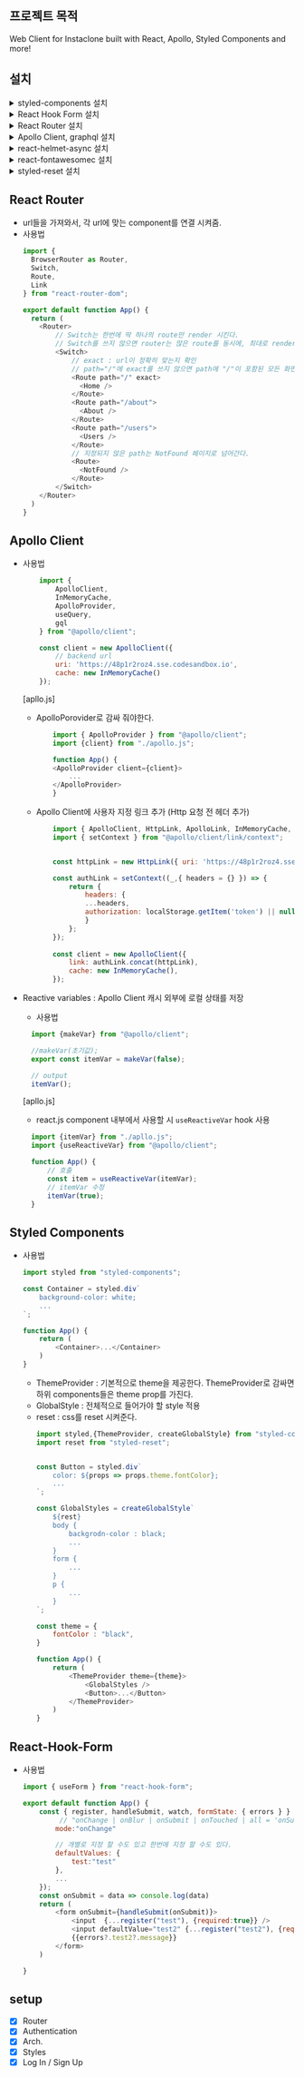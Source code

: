## 프로젝트 목적

Web Client for Instaclone built with React, Apollo, Styled Components and more!

## 설치

<details>
<summary>styled-components 설치 </summary>
  
```Shell
npm i styled-components
```
</details>

<details>
<summary>React Hook Form 설치 </summary>
  
```Shell
npm i react-hook-form
```
</details>

<details>
<summary>React Router 설치 </summary>
  
```Shell
npm i react-router-dom
```
</details>

<details>
<summary>Apollo Client, graphql 설치 </summary>
  
```Shell
npm i @apollo/client graphql
```
</details>

<details>
<summary>react-helmet-async 설치 </summary>
  
```Shell
npm i react-helmet-async
```
</details>

<details>
<summary>react-fontawesomec 설치 </summary>
  
```Shell
npm i --save @fortawesome/fontawesome-svg-core
npm install --save @fortawesome/free-solid-svg-icons
npm install --save @fortawesome/react-fontawesome
npm install --save @fortawesome/free-brands-svg-icons
npm install --save @fortawesome/free-regular-svg-icons
```
</details>

<details>
<summary>styled-reset 설치 </summary>
  
```Shell
npm i styled-reset
```
</details>

## React Router
- url들을 가져와서, 각 url에 맞는 component를 연결 시켜줌.
- 사용법
  ```javascript
  import {
    BrowserRouter as Router,
    Switch,
    Route,
    Link
  } from "react-router-dom";

  export default function App() {
    return (
      <Router>
          // Switch는 한번에 딱 하나의 route만 render 시킨다.
          // Switch를 쓰지 않으면 router는 많은 route를 동시에, 최대로 render한다.
          <Switch>
              // exact : url이 정확히 맞는지 확인
              // path="/"에 exact를 쓰지 않으면 path에 "/"이 포함된 모든 화면은 path="/"인 Home 화면을 출력한다.
              <Route path="/" exact>
                <Home />
              </Route>
              <Route path="/about">
                <About />
              </Route>
              <Route path="/users">
                <Users />
              </Route>
              // 지정되지 않은 path는 NotFound 페이지로 넘어간다.
              <Route>
                <NotFound />
              </Route>
          </Switch>
      </Router>
    )
  }
  ```

## Apollo Client
- 사용법
    ```javascript
        import {
            ApolloClient,
            InMemoryCache,
            ApolloProvider,
            useQuery,
            gql
        } from "@apollo/client";

        const client = new ApolloClient({
            // backend url
            uri: 'https://48p1r2roz4.sse.codesandbox.io',
            cache: new InMemoryCache()
        });
    ```
  [apllo.js]

  - ApolloPorovider로 감싸 줘야한다.
    ```javascript
        import { ApolloProvider } from "@apollo/client";
        import {client} from "./apollo.js";

        function App() {
        <ApolloProvider client={client}>
            ...
        </ApolloProvider>
        }
    ```
  - Apollo Client에 사용자 지정 링크 추가 (Http 요청 전 헤더 추가)
    ```javascript
        import { ApolloClient, HttpLink, ApolloLink, InMemoryCache, concat } from '@apollo/client';
        import { setContext } from "@apollo/client/link/context";   


        const httpLink = new HttpLink({ uri: 'https://48p1r2roz4.sse.codesandbox.io' });

        const authLink = setContext((_,{ headers = {} }) => {
            return {
                headers: {
                ...headers,
                authorization: localStorage.getItem('token') || null,
                }
            };
        });
        
        const client = new ApolloClient({
            link: authLink.concat(httpLink),
            cache: new InMemoryCache(),
        });    
    ```
- Reactive variables : Apollo Client 캐시 외부에 로컬 상태를 저장
  - 사용법
  ```javascript
    import {makeVar} from "@apollo/client";

    //makeVar(초기값);
    export const itemVar = makeVar(false);

    // output
    itemVar();
  ``` 
  [apllo.js]

    - react.js component 내부에서 사용할 시 ```useReactiveVar``` hook 사용
  ```js
    import {itemVar} from "./apllo.js";
    import {useReactiveVar} from "@apollo/client";

    function App() {
        // 호출
        const item = useReactiveVar(itemVar);
        // itemVar 수정
        itemVar(true);
    }

  ```

## Styled Components
- 사용법
    ```javascript
    import styled from "styled-components";

    const Container = styled.div`
        background-color: white;
        ...
    `;

    function App() {
        return (
            <Container>...</Container>
        )
    }
    ```  
  - ThemeProvider : 기본적으로 theme을 제공한다. ThemeProvider로 감싸면 하위 components들은 theme prop를 가진다.
  - GlobalStyle : 전체적으로 들어가야 할 style 적용
  - reset : css를 reset 시켜준다.
    ```javascript
    import styled,{ThemeProvider, createGlobalStyle} from "styled-components";
    import reset from "styled-reset";


    const Button = styled.div`
        color: ${props => props.theme.fontColor};
        ...
    `;

    const GlobalStyles = createGlobalStyle`
        ${rest}
        body {
            backgrodn-color : black;
            ...
        }
        form {
            ...
        }
        p {
            ...
        }
    `;

    const theme = {
        fontColor : "black",
    }

    function App() {
        return (
            <ThemeProvider theme={theme}>
                <GlobalStyles />
                <Button>...</Button>
            </ThemeProvider>
        )
    }
    ```

## React-Hook-Form
- 사용법
    ```javascript
    import { useForm } from "react-hook-form";

    export default function App() {
        const { register, handleSubmit, watch, formState: { errors } } = useForm({
             // "onChange | onBlur | onSubmit | onTouched | all = 'onSubmit'"
            mode:"onChange" 

            // 개별로 지정 할 수도 있고 한번에 지정 할 수도 있다. 
            defaultValues: {
                test:"test"
            },
            ...
        });
        const onSubmit = data => console.log(data)
        return (
            <form onSubmit={handleSubmit(onSubmit)}>
                <input  {...register("test"), {required:true}} />
                <input defaultValue="test2" {...register("test2"), {required:"test2 is required"}} />
                {{errors?.test2?.message}}
            </form>
        )

    }
    ```

## setup
-   [x] Router
-   [x] Authentication
-   [x] Arch.
-   [x] Styles
-   [x] Log In / Sign Up
